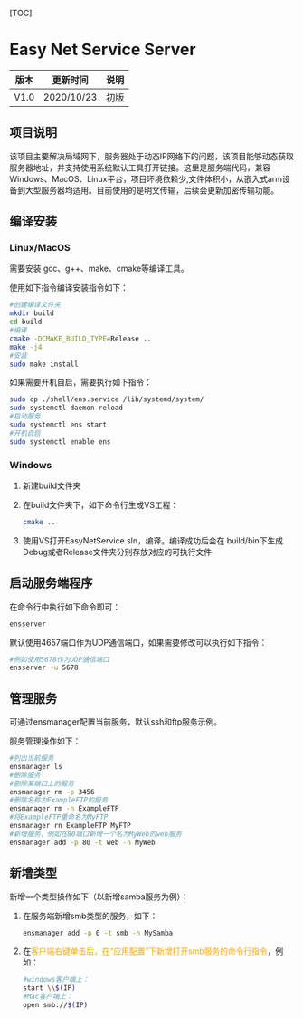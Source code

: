 [TOC]

# Easy Net Service Server

| 版本 | 更新时间   | 说明 |
| ---- | ---------- | ---- |
| V1.0 | 2020/10/23 | 初版 |

## 项目说明

该项目主要解决局域网下，服务器处于动态IP网络下的问题，该项目能够动态获取服务器地址，并支持使用系统默认工具打开链接。这里是服务端代码，兼容Windows、MacOS、Linux平台，项目环境依赖少,文件体积小，从嵌入式arm设备到大型服务器均适用。目前使用的是明文传输，后续会更新加密传输功能。

## 编译安装

### Linux/MacOS

需要安装 gcc、g++、make、cmake等编译工具。

使用如下指令编译安装指令如下：

``` bash
#创建编译文件夹
mkdir build
cd build
#编译
cmake -DCMAKE_BUILD_TYPE=Release ..
make -j4
#安装
sudo make install
```

如果需要开机自启，需要执行如下指令：

``` bash
sudo cp ./shell/ens.service /lib/systemd/system/
sudo systemctl daemon-reload
#启动服务
sudo systemctl ens start
#开机自启
sudo systemctl enable ens
```

### Windows

1. 新建build文件夹

2. 在build文件夹下，如下命令行生成VS工程：

   ``` bash
   cmake ..
   ```

3. 使用VS打开EasyNetService.sln，编译。编译成功后会在 build/bin下生成Debug或者Release文件夹分别存放对应的可执行文件

## 启动服务端程序

在命令行中执行如下命令即可：

``` bash
ensserver
```

默认使用4657端口作为UDP通信端口，如果需要修改可以执行如下指令：

``` bash
#例如使用5678作为UDP通信端口
ensserver -u 5678
```

## 管理服务

可通过ensmanager配置当前服务，默认ssh和ftp服务示例。

服务管理操作如下：

``` bash
#列出当前服务
ensmanager ls
#删除服务
#删除某端口上的服务
ensmanager rm -p 3456
#删除名称为ExampleFTP的服务
ensmanager rm -n ExampleFTP
#将ExampleFTP重命名为MyFTP
ensmanager rn ExampleFTP MyFTP
#新增服务，例如在80端口新增一个名为MyWeb的web服务
ensmanager add -p 80 -t web -n MyWeb
```

## 新增类型

新增一个类型操作如下（以新增samba服务为例）：

1. 在服务端新增smb类型的服务，如下：

   ``` bash
   ensmanager add -p 0 -t smb -n MySamba
   ```

2. 在<font color=orange>客户端右键单击后，在“应用配置”下新增打开smb服务的命令行指令</font>，例如：

   ``` bash
   #windows客户端上：
   start \\$(IP)
   #Mac客户端上：
   open smb://$(IP)
   ```